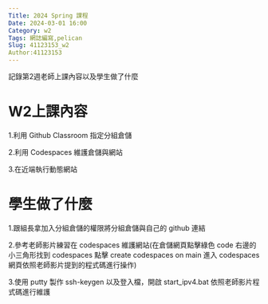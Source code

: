 ```yaml
---
Title: 2024 Spring 課程
Date: 2024-03-01 16:00
Category: w2
Tags: 網誌編寫,pelican
Slug: 41123153_w2
Author:41123153
---
```


記錄第2週老師上課內容以及學生做了什麼

<!-- PELICAN_END_SUMMARY -->

# W2上課內容

1.利用 Github Classroom 指定分組倉儲

2.利用 Codespaces 維護倉儲與網站

3.在近端執行動態網站

# 學生做了什麼
1.跟組長拿加入分組倉儲的權限將分組倉儲與自己的 github 連結

2.參考老師影片練習在 codespaces 維護網站(在倉儲網頁點擊綠色 code 右邊的小三角形找到 codespaces 點擊 create codespaces on main 進入 codespaces 網頁依照老師影片提到的程式碼進行操作)

3.使用 putty 製作 ssh-keygen 以及登入檔，開啟 start_ipv4.bat 依照老師影片程式碼進行維護